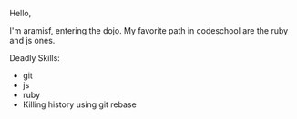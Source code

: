Hello,

I'm aramisf, entering the dojo.
My favorite path in codeschool are the ruby and js ones.

Deadly Skills:

* git
* js
* ruby
* Killing history using git rebase
